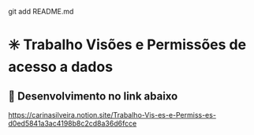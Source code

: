git add README.md

# ✳️ Trabalho Visões e Permissões de acesso a dados

## 📌 Desenvolvimento no link abaixo

https://carinasilveira.notion.site/Trabalho-Vis-es-e-Permiss-es-d0ed5841a3ac4198b8c2cd8a36d6fcce
